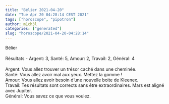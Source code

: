 ```yaml
---
title: "Bélier 2021-04-20"
date: "Tue Apr 20 04:28:14 CEST 2021"
tags: ["horoscope", "pipotron"]
author: m1ch3l
categories: ["generated"]
slug: "horoscope/2021-04-20-04:28:14"
---
```


Bélier<br>
<br>
Résultats - Argent: 3, Santé: 5, Amour: 2, Travail: 2, Général: 4<br>
<br>
Argent:  Vous allez trouver un trésor caché dans une cheminée. <br>
Santé:   Vous allez avoir mal aux yeux. Mettez la gomme !<br>
Amour:   Vous allez avoir besoin d’une nouvelle boite de Kleenex. <br>
Travail: Tes résultats sont corrects sans être extraordinaires. Mars est aligné avec Jupiter.<br>
Général: Vous savez ce que vous voulez.<br>
